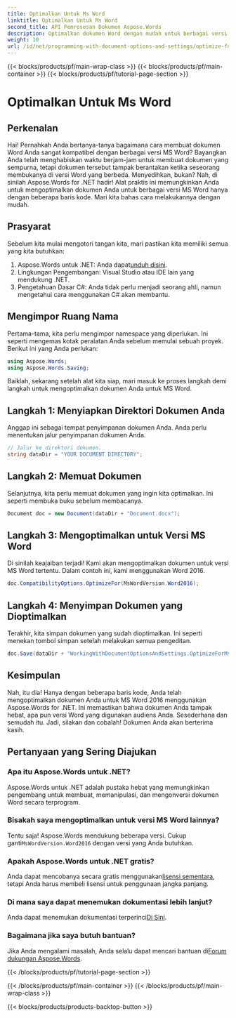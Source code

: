 ```yaml
---
title: Optimalkan Untuk Ms Word
linktitle: Optimalkan Untuk Ms Word
second_title: API Pemrosesan Dokumen Aspose.Words
description: Optimalkan dokumen Word dengan mudah untuk berbagai versi MS Word menggunakan Aspose.Words untuk .NET dengan panduan langkah demi langkah ini.
weight: 10
url: /id/net/programming-with-document-options-and-settings/optimize-for-ms-word/
---
```


{{< blocks/products/pf/main-wrap-class >}}
{{< blocks/products/pf/main-container >}}
{{< blocks/products/pf/tutorial-page-section >}}

# Optimalkan Untuk Ms Word

## Perkenalan

Hai! Pernahkah Anda bertanya-tanya bagaimana cara membuat dokumen Word Anda sangat kompatibel dengan berbagai versi MS Word? Bayangkan Anda telah menghabiskan waktu berjam-jam untuk membuat dokumen yang sempurna, tetapi dokumen tersebut tampak berantakan ketika seseorang membukanya di versi Word yang berbeda. Menyedihkan, bukan? Nah, di sinilah Aspose.Words for .NET hadir! Alat praktis ini memungkinkan Anda untuk mengoptimalkan dokumen Anda untuk berbagai versi MS Word hanya dengan beberapa baris kode. Mari kita bahas cara melakukannya dengan mudah.

## Prasyarat

Sebelum kita mulai mengotori tangan kita, mari pastikan kita memiliki semua yang kita butuhkan:

1.  Aspose.Words untuk .NET: Anda dapat[unduh disini](https://releases.aspose.com/words/net/).
2. Lingkungan Pengembangan: Visual Studio atau IDE lain yang mendukung .NET.
3. Pengetahuan Dasar C#: Anda tidak perlu menjadi seorang ahli, namun mengetahui cara menggunakan C# akan membantu.

## Mengimpor Ruang Nama

Pertama-tama, kita perlu mengimpor namespace yang diperlukan. Ini seperti mengemas kotak peralatan Anda sebelum memulai sebuah proyek. Berikut ini yang Anda perlukan:

```csharp
using Aspose.Words;
using Aspose.Words.Saving;
```

Baiklah, sekarang setelah alat kita siap, mari masuk ke proses langkah demi langkah untuk mengoptimalkan dokumen Anda untuk MS Word.

## Langkah 1: Menyiapkan Direktori Dokumen Anda

Anggap ini sebagai tempat penyimpanan dokumen Anda. Anda perlu menentukan jalur penyimpanan dokumen Anda.

```csharp
// Jalur ke direktori dokumen.
string dataDir = "YOUR DOCUMENT DIRECTORY";
```

## Langkah 2: Memuat Dokumen

Selanjutnya, kita perlu memuat dokumen yang ingin kita optimalkan. Ini seperti membuka buku sebelum membacanya.

```csharp
Document doc = new Document(dataDir + "Document.docx");
```

## Langkah 3: Mengoptimalkan untuk Versi MS Word

Di sinilah keajaiban terjadi! Kami akan mengoptimalkan dokumen untuk versi MS Word tertentu. Dalam contoh ini, kami menggunakan Word 2016. 

```csharp
doc.CompatibilityOptions.OptimizeFor(MsWordVersion.Word2016);
```

## Langkah 4: Menyimpan Dokumen yang Dioptimalkan

Terakhir, kita simpan dokumen yang sudah dioptimalkan. Ini seperti menekan tombol simpan setelah melakukan semua pengeditan.

```csharp
doc.Save(dataDir + "WorkingWithDocumentOptionsAndSettings.OptimizeForMsWord.docx");
```

## Kesimpulan

Nah, itu dia! Hanya dengan beberapa baris kode, Anda telah mengoptimalkan dokumen Anda untuk MS Word 2016 menggunakan Aspose.Words for .NET. Ini memastikan bahwa dokumen Anda tampak hebat, apa pun versi Word yang digunakan audiens Anda. Sesederhana dan semudah itu. Jadi, silakan dan cobalah! Dokumen Anda akan berterima kasih.

## Pertanyaan yang Sering Diajukan

### Apa itu Aspose.Words untuk .NET?
Aspose.Words untuk .NET adalah pustaka hebat yang memungkinkan pengembang untuk membuat, memanipulasi, dan mengonversi dokumen Word secara terprogram.

### Bisakah saya mengoptimalkan untuk versi MS Word lainnya?
 Tentu saja! Aspose.Words mendukung beberapa versi. Cukup ganti`MsWordVersion.Word2016` dengan versi yang Anda butuhkan.

### Apakah Aspose.Words untuk .NET gratis?
 Anda dapat mencobanya secara gratis menggunakan[lisensi sementara](https://purchase.aspose.com/temporary-license/), tetapi Anda harus membeli lisensi untuk penggunaan jangka panjang.

### Di mana saya dapat menemukan dokumentasi lebih lanjut?
 Anda dapat menemukan dokumentasi terperinci[Di Sini](https://reference.aspose.com/words/net/).

### Bagaimana jika saya butuh bantuan?
 Jika Anda mengalami masalah, Anda selalu dapat mencari bantuan di[Forum dukungan Aspose.Words](https://forum.aspose.com/c/words/8).

{{< /blocks/products/pf/tutorial-page-section >}}

{{< /blocks/products/pf/main-container >}}
{{< /blocks/products/pf/main-wrap-class >}}

{{< blocks/products/products-backtop-button >}}
